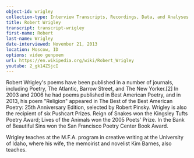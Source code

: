 ```yaml
---
object-id: wrigley
collection-type: Interview Transcripts, Recordings, Data, and Analyses 
title: Robert Wrigley
transcript: transcript-wrigley    
first-name: Robert
last-name: Wrigley
date-interviewed: November 21, 2013
location: Moscow, ID
options: video genpoem
url: https://en.wikipedia.org/wiki/Robert_Wrigley
youtube: 2_gk14ZSjcI
---
```


 Robert Wrigley's poems have been published in a number of journals, including Poetry, The Atlantic, Barrow Street, and The New Yorker.[2] In 2003 and 2006 he had poems published in Best American Poetry, and in 2013, his poem "Religion" appeared in The Best of the Best American Poetry: 25th Anniversary Edition, selected by Robert Pinsky. Wrigley is also the recipient of six Pushcart Prizes. Reign of Snakes won the Kingsley Tufts Poetry Award; Lives of the Animals won the 2005 Poets' Prize. In the Bank of Beautiful Sins won the San Francisco Poetry Center Book Award.

Wrigley teaches at the M.F.A. program in creative writing at the University of Idaho, where his wife, the memoirist and novelist Kim Barnes, also teaches.
